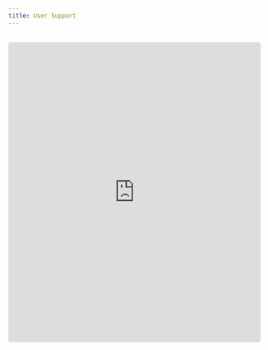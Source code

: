 ```yaml
---
title: User Support
---
```


<iframe 
  src="https://esgf.github.io/esgf-user-support/faq.html" 
  width="100%" 
  height="600px" 
  frameborder="0"
  style="border:1px solid #ddd; border-radius:4px; margin:1rem 0;"
  loading="lazy"
></iframe>
